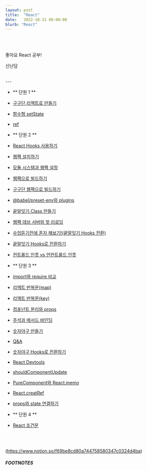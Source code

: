 ```yaml
---
layout: post
title:  "React"
date:   2022-10-31 00:00:00
blurb: "React"
---
```


<br />
<br />

좋아요 React 공부!

신난담

<br />
---

- ** 단원 1 **

- [구구단 리액트로 만들기][link_react_web_1]
- [함수형 setState][link_react_web_2]
- [ref][link_react_web_3]

- ** 단원 2 **

- [React Hooks 사용하기][link_react_web_4]
- [웹팩 설치하기][link_react_web_5]
- [모듈 시스템과 웹팩 설정][link_react_web_6]
- [웹팩으로 빌드하기][link_react_web_7]
- [구구단 웹팩으로 빌드하기][link_react_web_8]
- [@babel/preset-env와 plugins][link_react_web_9]
- [끝말잇기 Class 만들기][link_react_web_10]
- [웹팩 데브 서버와 핫 리로딩][link_react_web_11]
- [수업듣기전에 혼자 해보기!(끝말잇기 Hooks 전환)][link_react_web_12]
- [끝말잇기 Hooks로 전환하기][link_react_web_13]
- [컨트롤드 인풋 vs 언컨트롤드 인풋][link_react_web_14]

- ** 단원 3 **

- [import와 require 비교][link_react_web_15]
- [리액트 반복문(map)][link_react_web_16]
- [리액트 반복문(key)][link_react_web_17]
- [컴포넌트 분리와 props][link_react_web_18]
- [주석과 메서드 바인딩][link_react_web_19]
- [숫자야구 만들기][link_react_web_20]
- [Q&A][link_react_web_21]
- [숫자야구 Hooks로 전환하기][link_react_web_22]
- [React Devtools][link_react_web_23]
- [shouldComponentUpdate][link_react_web_24]
- [PureComponent와 React.memo][link_react_web_25]
- [React.creatRef][link_react_web_26]
- [props와 state 연결하기][link_react_web_27]

- ** 단원 4 **

- [React 조건문][link_react_web_28]

<br />
<br />

(https://www.notion.so/f69be8cd80a744758580347c0324d4ba)

##### FOOTNOTES

[^1]: This is a note!


[link_react_web_1]:https://warm-dew-a7a.notion.site/hooks-9b389ad8177f45ecbadf90b5f81fedce
[link_react_web_2]:https://warm-dew-a7a.notion.site/setState-103abe11a6a146309e2ef229bd8cd46a
[link_react_web_3]:https://warm-dew-a7a.notion.site/ref-focus-rendering-d6c1c211ea9d4329ac0f69c11302599d
[link_react_web_4]:https://warm-dew-a7a.notion.site/React-Hooks-5b9e9968f14f491384f98f9d7944ee2d
[link_react_web_5]:https://warm-dew-a7a.notion.site/6f220a0f47ce4edc8a38a1934a22026d
[link_react_web_6]:https://warm-dew-a7a.notion.site/dcfee223a0e746368a8995b450284ce1
[link_react_web_7]:https://warm-dew-a7a.notion.site/2b8707b2a6cc49a7a7ce34fca3a8b477
[link_react_web_8]:https://warm-dew-a7a.notion.site/33a8ce9e4bd642fb8f939e67755f0b4f
[link_react_web_9]:https://warm-dew-a7a.notion.site/babel-preset-env-plugins-ba73910143d7432cb9b38ae86aa71620
[link_react_web_10]:https://warm-dew-a7a.notion.site/Class-e1fb850f8214412dbe9a87ad81fb1e44
[link_react_web_11]:https://warm-dew-a7a.notion.site/4f8df55f4e3d484f983a090ed2b34280
[link_react_web_12]:https://warm-dew-a7a.notion.site/Hooks-a0dfba1fba414cb68e50d54ca5acd449
[link_react_web_13]:https://warm-dew-a7a.notion.site/Hooks-4871c80ba238472e8e112220f1df486b
[link_react_web_14]:https://warm-dew-a7a.notion.site/vs-ebce205c55d94002acf2ce2fef4e1b90
[link_react_web_15]:https://warm-dew-a7a.notion.site/import-require-b1ba2ec39c39487e88b10956780ab532
[link_react_web_16]:https://warm-dew-a7a.notion.site/map-78172ebc485f4819ba19c0664ce5d735
[link_react_web_17]:https://warm-dew-a7a.notion.site/key-1a874095a5984c22afd13ab536d9ef38
[link_react_web_18]:https://warm-dew-a7a.notion.site/props-b996bdba49ed4a2383dd6a46c38f3c27
[link_react_web_19]:https://warm-dew-a7a.notion.site/55fb017da61a4b4f8b65015ba93eb9e6
[link_react_web_20]:https://warm-dew-a7a.notion.site/2ee2a87c4ced4ab6b24e50c188490898
[link_react_web_21]:https://warm-dew-a7a.notion.site/Q-A-9c2b8ae1b9be4ed5a3ddea88df9fcc79
[link_react_web_22]:https://warm-dew-a7a.notion.site/Hooks-70ad9ae470dd443db25307ccbe9340c0
[link_react_web_23]:https://warm-dew-a7a.notion.site/React-Devtools-6209fcf9b3d24ae69500aa15b974c189
[link_react_web_24]:https://warm-dew-a7a.notion.site/shouldComponentUpdate-d88564adb8c94ef2ba106a6a0e5cad35
[link_react_web_25]:https://warm-dew-a7a.notion.site/PureComponent-React-memo-0fd0db3ec5db40a3929cc58ab85e5551
[link_react_web_26]:https://warm-dew-a7a.notion.site/React-creatRef-abd2eec9f2934cb38d97eef783905534
[link_react_web_27]:https://warm-dew-a7a.notion.site/props-state-0f57fd8d7e114c8287c2e23c6216d01d
[link_react_web_28]:https://warm-dew-a7a.notion.site/React-f2a2cfb4e6b044ff9594ee0512733967